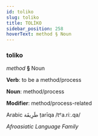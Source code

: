```yaml
---
id: toliko
slug: toliko
title: TOLİKO
sidebar_position: 258
hoverText: method § Noun
---
```


### toliko

*method* **§** Noun

**Verb**: to be a method/process

**Noun**: method/process

**Modifier**: method/process-related

Arabic طَرِيقَة ṭarīqa /tˤa.riː.qa/

*Afroasiatic Language Family*